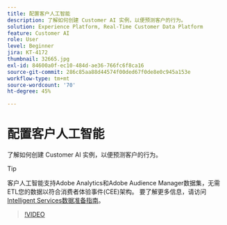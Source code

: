 ```yaml
---
title: 配置客户人工智能
description: 了解如何创建 Customer AI 实例，以便预测客户的行为。
solution: Experience Platform, Real-Time Customer Data Platform
feature: Customer AI
role: User
level: Beginner
jira: KT-4172
thumbnail: 32665.jpg
exl-id: 84600a0f-ec10-484d-ae36-766fc6f8ca16
source-git-commit: 286c85aa88d44574f00ded67f0de8e0c945a153e
workflow-type: tm+mt
source-wordcount: '70'
ht-degree: 45%

---
```


# 配置客户人工智能

了解如何创建 Customer AI 实例，以便预测客户的行为。

>[!TIP]
>
>客户人工智能支持Adobe Analytics和Adobe Audience Manager数据集，无需ETL您的数据以符合消费者体验事件(CEE)架构。 要了解更多信息，请访问[Intelligent Services数据准备指南](https://experienceleague.adobe.com/docs/experience-platform/intelligent-services/data-preparation.html?lang=zh-Hans)。

>[!VIDEO](https://video.tv.adobe.com/v/36592?learn=on&enablevpops&captions=chi_hans)
